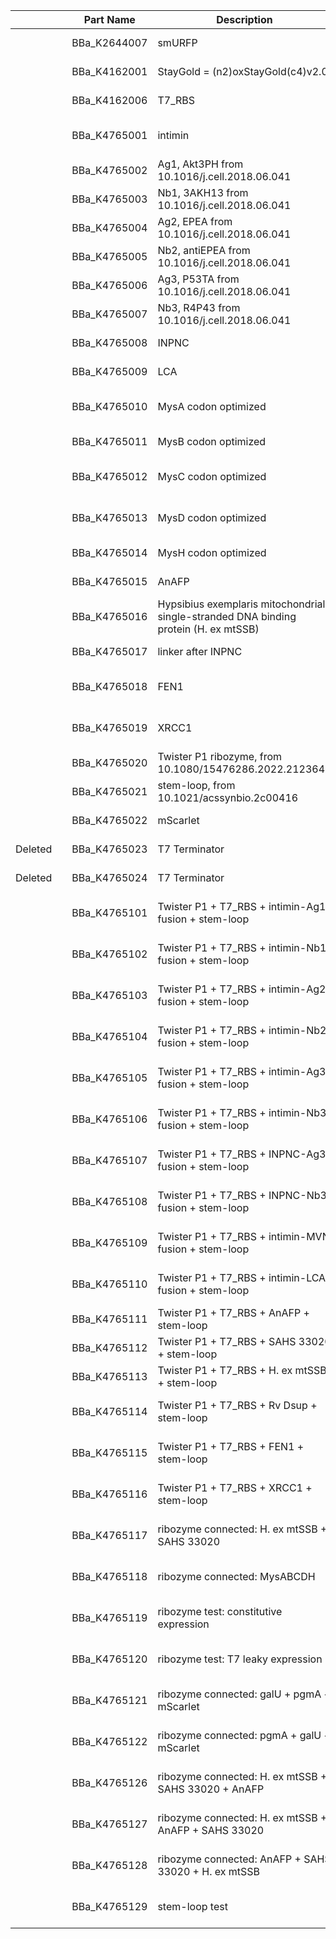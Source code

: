 | | | Part Name | Description | Part Type | Designer(s) | Length |
|----|----|----|----|----|----|----|
| |  | BBa_K2644007 | smURFP | DNA | Yiran Cheng | Length:  402 bp | 
| |  | BBa_K4162001 | StayGold = (n2)oxStayGold(c4)v2.0 | Coding | Weiwen Chen | Length:  711 bp | 
| |  | BBa_K4162006 | T7_RBS | RBS | Weiwen Chen | Length:  17 bp | 
| |  | BBa_K4765001 | intimin | Coding | Siliang Zhan | Length:  1968 bp | 
| |  | BBa_K4765002 | Ag1, Akt3PH from 10.1016/j.cell.2018.06.041 | Coding | Siliang Zhan | Length:  354 bp | 
| |  | BBa_K4765003 | Nb1, 3AKH13 from 10.1016/j.cell.2018.06.041 | Coding | Siliang Zhan | Length:  372 bp | 
| |  | BBa_K4765004 | Ag2, EPEA from 10.1016/j.cell.2018.06.041 | Coding | Siliang Zhan | Length:  18 bp | 
| |  | BBa_K4765005 | Nb2, antiEPEA from 10.1016/j.cell.2018.06.041 | Coding | Siliang Zhan | Length:  384 bp | 
| |  | BBa_K4765006 | Ag3, P53TA from 10.1016/j.cell.2018.06.041 | Coding | Siliang Zhan | Length:  312 bp | 
| |  | BBa_K4765007 | Nb3, R4P43 from 10.1016/j.cell.2018.06.041 | Coding | Siliang Zhan | Length:  339 bp | 
| |  | BBa_K4765008 | INPNC | Coding | Siliang Zhan | Length:  924 bp | 
| |  | BBa_K4765009 | LCA | Coding | Siliang Zhan | Length:  828 bp | 
| |  | BBa_K4765010 | MysA codon optimized | Coding | Siliang Zhan | Length:  1233 bp | 
| |  | BBa_K4765011 | MysB codon optimized | Coding | Siliang Zhan | Length:  834 bp | 
| |  | BBa_K4765012 | MysC codon optimized | Coding | Siliang Zhan | Length:  1386 bp | 
| |  | BBa_K4765013 | MysD codon optimized | Coding | Siliang Zhan | Length:  1107 bp | 
| |  | BBa_K4765014 | MysH codon optimized | Coding | Siliang Zhan | Length:  804 bp | 
| |  | BBa_K4765015 | AnAFP | Coding | Siliang Zhan | Length:  612 bp | 
| |  | BBa_K4765016 | Hypsibius exemplaris mitochondrial single-stranded DNA binding protein (H. ex mtSSB) | Coding | Siliang Zhan | Length:  621 bp | 
| |  | BBa_K4765017 | linker after INPNC | DNA | Siliang Zhan | Length:  48 bp | 
| |  | BBa_K4765018 | FEN1 | Coding | Siliang Zhan | Length:  1185 bp | 
| |  | BBa_K4765019 | XRCC1 | Coding | Siliang Zhan | Length:  2226 bp | 
| |  | BBa_K4765020 | Twister P1 ribozyme, from 10.1080/15476286.2022.2123640 | RNA | Siliang Zhan | Length:  44 bp | 
| |  | BBa_K4765021 | stem-loop, from 10.1021/acssynbio.2c00416 | RNA | Siliang Zhan | Length:  20 bp | 
| |  | BBa_K4765022 | mScarlet | Coding | Siliang Zhan | Length:  699 bp | 
| Deleted |  | BBa_K4765023 | T7 Terminator | Terminator | Siliang Zhan | Length:  48 bp | 
| Deleted |  | BBa_K4765024 | T7 Terminator | Terminator | Siliang Zhan | Length:  48 bp | 
| |  | BBa_K4765101 | Twister P1 + T7_RBS + intimin-Ag1 fusion + stem-loop | DNA | Siliang Zhan | Length:  2409 bp | 
| |  | BBa_K4765102 | Twister P1 + T7_RBS + intimin-Nb1 fusion + stem-loop | DNA | Siliang Zhan | Length:  2427 bp | 
| |  | BBa_K4765103 | Twister P1 + T7_RBS + intimin-Ag2 fusion + stem-loop | DNA | Siliang Zhan | Length:  2073 bp | 
| |  | BBa_K4765104 | Twister P1 + T7_RBS + intimin-Nb2 fusion + stem-loop | DNA | Siliang Zhan | Length:  2439 bp | 
| |  | BBa_K4765105 | Twister P1 + T7_RBS + intimin-Ag3 fusion + stem-loop | DNA | Siliang Zhan | Length:  2367 bp | 
| |  | BBa_K4765106 | Twister P1 + T7_RBS + intimin-Nb3 fusion + stem-loop | DNA | Siliang Zhan | Length:  2394 bp | 
| |  | BBa_K4765107 | Twister P1 + T7_RBS + INPNC-Ag3 fusion + stem-loop | DNA | Siliang Zhan | Length:  1365 bp | 
| |  | BBa_K4765108 | Twister P1 + T7_RBS + INPNC-Nb3 fusion + stem-loop | DNA | Siliang Zhan | Length:  1392 bp | 
| |  | BBa_K4765109 | Twister P1 + T7_RBS + intimin-MVN fusion + stem-loop | DNA | Siliang Zhan | Length:  2382 bp | 
| |  | BBa_K4765110 | Twister P1  + T7_RBS + intimin-LCA fusion + stem-loop | DNA | Siliang Zhan | Length:  2883 bp | 
| |  | BBa_K4765111 | Twister P1  + T7_RBS + AnAFP + stem-loop | DNA | Siliang Zhan | Length:  693 bp | 
| |  | BBa_K4765112 | Twister P1 + T7_RBS + SAHS 33020 + stem-loop | DNA | Siliang Zhan | Length:  590 bp | 
| |  | BBa_K4765113 | Twister P1 + T7_RBS + H. ex mtSSB + stem-loop | DNA | Siliang Zhan | Length:  702 bp | 
| |  | BBa_K4765114 | Twister P1 + T7_RBS + Rv Dsup + stem-loop | DNA | Siliang Zhan | Length:  1269 bp | 
| |  | BBa_K4765115 | Twister P1 + T7_RBS + FEN1 + stem-loop | DNA | Siliang Zhan | Length:  1266 bp | 
| |  | BBa_K4765116 | Twister P1 + T7_RBS + XRCC1 + stem-loop | DNA | Siliang Zhan | Length:  2307 bp | 
| |  | BBa_K4765117 | ribozyme connected: H. ex mtSSB + SAHS 33020 | DNA | Siliang Zhan | Length:  1365 bp | 
| |  | BBa_K4765118 | ribozyme connected: MysABCDH | DNA | Siliang Zhan | Length:  5817 bp | 
| |  | BBa_K4765119 | ribozyme test: constitutive expression | DNA | Siliang Zhan | Length:  1623 bp | 
| |  | BBa_K4765120 | ribozyme test: T7 leaky expression | DNA | Siliang Zhan | Length:  1601 bp | 
| |  | BBa_K4765121 | ribozyme connected: galU + pgmA + mScarlet | DNA | Siliang Zhan | Length:  3565 bp | 
| |  | BBa_K4765122 | ribozyme connected: pgmA + galU + mScarlet | DNA | Siliang Zhan | Length:  3565 bp | 
| |  | BBa_K4765126 | ribozyme connected: H. ex mtSSB + SAHS 33020 + AnAFP | DNA | Siliang Zhan | Length:  2058 bp | 
| |  | BBa_K4765127 | ribozyme connected: H. ex mtSSB + AnAFP + SAHS 33020 | DNA | Siliang Zhan | Length:  2058 bp | 
| |  | BBa_K4765128 | ribozyme connected: AnAFP + SAHS 33020 + H. ex mtSSB | DNA | Siliang Zhan | Length:  2058 bp | 
| |  | BBa_K4765129 | stem-loop test | DNA | Siliang Zhan | Length:  1581 bp | 
